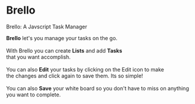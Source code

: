 # Brello
Brello: A Javscript Task Manager

<strong>Brello</strong> let's you manage your tasks on the go.<br><br>
With Brello you can create <strong>Lists</strong> and add <strong>Tasks</strong><br> 
that you want accomplish.<br><br>
You can also <strong>Edit</strong> your tasks by clicking on the Edit icon to make<br> the changes and click again to save them. Its so simple!<br><br>
You can also <strong>Save</strong> your white board so you don't have to miss on anything you want to complete.

